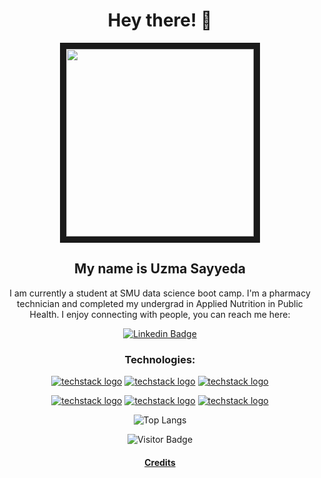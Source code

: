 <h1 align="center">Hey there! 👋 </h1>  
<div style="text-align: center;">

<p align="center">
<img src="https://media.giphy.com/media/KCRbidWxXc610MM5oU/giphy.gif" width="300" height="300" border="10"/>
</p>


<h2 align="center">My name is Uzma Sayyeda</h2>  
<div style="text-align: center;">

I am currently a student at SMU data science boot camp.
I'm a pharmacy technician and completed my undergrad in Applied Nutrition in Public Health.
I enjoy connecting with people, you can reach me here:  

[![Linkedin Badge](https://img.shields.io/badge/-uzmasayyeda-blue?style=for-the-badge&logo=Linkedin&logoColor=white&link=https:/www.linkedin.com/in/uzma-sayyeda)](https://www.linkedin.com/in/uzma-sayyeda/)

### Technologies:<br>

[![techstack logo](https://readme-components.vercel.app/api?component=logo&fill=gray-subtle&logo=python)](https://github.com/harish-sethuraman/readme-components)
[![techstack logo](https://readme-components.vercel.app/api?component=logo&fill=gray-subtle&logo=postgresql)](https://github.com/harish-sethuraman/readme-components)
[![techstack logo](https://readme-components.vercel.app/api?component=logo&fill=gray-subtle&logo=git)](https://github.com/harish-sethuraman/readme-components)  

[![techstack logo](https://readme-components.vercel.app/api?component=logo&fill=gray-subtle&logo=github)](https://github.com/harish-sethuraman/readme-components)
[![techstack logo](https://readme-components.vercel.app/api?component=logo&fill=gray-subtle&logo=visualstudiocode)](https://github.com/harish-sethuraman/readme-components)
[![techstack logo](https://readme-components.vercel.app/api?component=logo&fill=gray-subtle&logo=DBeaver)](https://github.com/harish-sethuraman/readme-components)

![Top Langs](https://github-readme-stats.vercel.app/api/top-langs/?username=UzmaSayyeda&hide_progress=true)


![Visitor Badge](https://visitor-badge.laobi.icu/badge?page_id=UzmaSayyeda.UzmaSayyeda)


#### [Credits](https://github.com/abhisheknaiidu/awesome-github-profile-readme#gifs-)
